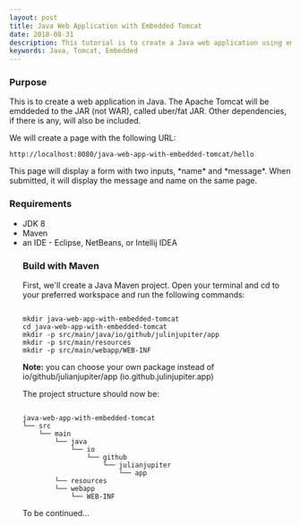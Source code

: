 ```yaml
---
layout: post
title: Java Web Application with Embedded Tomcat
date: 2018-08-31
description: This tutorial is to create a Java web application using embedded Apache Tomcat web server.
keywords: Java, Tomcat, Embedded
---
```


<h3>Purpose</h3>
<p>This is to create a web application in Java. The Apache Tomcat will be emddeded to the JAR (not WAR), called uber/fat JAR. Other dependencies, if there is any, will also be included.</p>
<p>We will create a page with the following URL:</p>
<code>http://localhost:8080/java-web-app-with-embedded-tomcat/hello</code>
<p>This page will display a form with two inputs, *name* and *message*. When submitted, it will display the message and name on the same page.</p>
<h3>Requirements</h3>
<ul>
    <li>JDK 8</li>
    <li>Maven</li>
    <li>an IDE - Eclipse, NetBeans, or Intellij IDEA</li>
</h3>
<h3>Build with Maven</h3>
<p>First, we'll create a Java Maven project. Open your terminal and cd to your preferred workspace and run the following commands:</p>
<code>
mkdir java-web-app-with-embedded-tomcat
cd java-web-app-with-embedded-tomcat
mkdir -p src/main/java/io/github/julinjupiter/app
mkdir -p src/main/resources
mkdir -p src/main/webapp/WEB-INF
</code>
<p><strong>Note:</strong> you can choose your own package instead of io/github/julianjupiter/app (io.github.julinjupiter.app)</p>
<p>The project structure should now be:</p>
<code>
java-web-app-with-embedded-tomcat
└── src
    └── main
        └── java
            └── io
                └── github
                    └── julianjupiter
                        └── app
        └── resources
        └── webapp
            └── WEB-INF
</code>

<p>To be continued...</p>